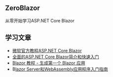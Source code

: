 ## ZeroBlazor
从零开始学习ASP.NET Core Blazor

## 学习文章
- [微软官方教程ASP.NET Core Blazor](https://learn.microsoft.com/zh-cn/aspnet/core/blazor/?view=aspnetcore-7.0)
- [全面的ASP.NET Core Blazor简介和快速入门](https://www.cnblogs.com/Can-daydayup/p/17157143.html)
- [Blazor 教程 - 生成第一个 Blazor 应用](https://dotnet.microsoft.com/zh-cn/learn/aspnet/blazor-tutorial/run)
- B[lazor Server和WebAssembly应用程序入门指南](https://www.cnblogs.com/ittranslator/p/a-beginners-guide-to-blazor-server-and-webassembly-applications.html)
